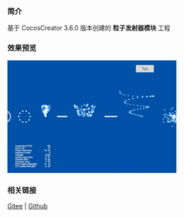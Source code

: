 ### 简介

基于 CocosCreator 3.6.0 版本创建的 **粒子发射器模块** 工程

### 效果预览
![image](../../../gif/202203/2022030542.gif)

### 相关链接
[Gitee](https://gitee.com/mirrors_cocos-creator/test-cases-3d/blob/v3.0/assets/cases/particle) | [Github](https://github.com/cocos-creator/test-cases-3d/blob/v3.0/assets/cases/particle)
